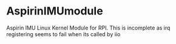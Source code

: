 AspirinIMUmodule
================

Aspirin IMU Linux Kernel Module for RPI. This is incomplete as irq 
registering seems to fail when its called by iio
